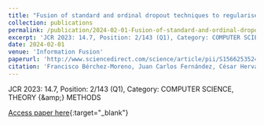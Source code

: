 ```yaml
---
title: "Fusion of standard and ordinal dropout techniques to regularise deep models"
collection: publications
permalink: /publication/2024-02-01-Fusion-of-standard-and-ordinal-dropout-techniques-to-regularise-deep-models
excerpt: 'JCR 2023: 14.7, Position: 2/143 (Q1), Category: COMPUTER SCIENCE, THEORY &amp; METHODS'
date: 2024-02-01
venue: 'Information Fusion'
paperurl: 'http://www.sciencedirect.com/science/article/pii/S1566253524000770'
citation: 'Francisco Bérchez-Moreno, Juan Carlos Fernández, César Hervás-Martínez, <strong>Pedro Antonio Gutiérrez</strong>, &quot;Fusion of standard and ordinal dropout techniques to regularise deep models.&quot; Information Fusion, Vol. 106, 2024.'
---
```

JCR 2023: 14.7, Position: 2/143 (Q1), Category: COMPUTER SCIENCE, THEORY {\&amp;} METHODS

[Access paper here](http://www.sciencedirect.com/science/article/pii/S1566253524000770){:target="_blank"}
